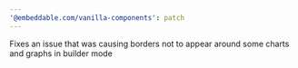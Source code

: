 ```yaml
---
'@embeddable.com/vanilla-components': patch
---
```


Fixes an issue that was causing borders not to appear around some charts and graphs in builder mode
